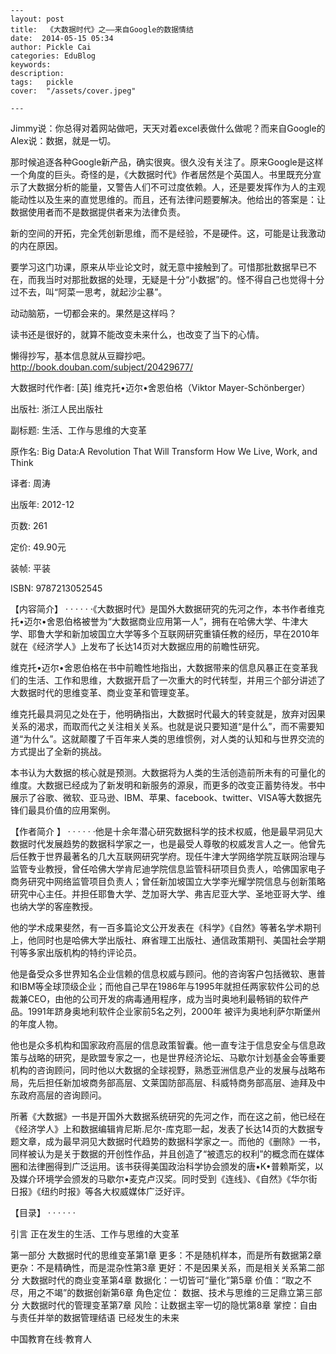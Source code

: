 
    ---
    layout: post  
    title:  《大数据时代》之——来自Google的数据情结  
    date:  2014-05-15 05:34  
    author: Pickle Cai  
    categories: EduBlog  
    keywords: 
    description:   
    tags:	pickle   
    cover:  "/assets/cover.jpeg"  

    ---  
    
Jimmy说：你总得对着网站做吧，天天对着excel表做什么做呢？而来自Google的Alex说：数据，就是一切。

那时候追逐各种Google新产品，确实很爽。很久没有关注了。原来Google是这样一个角度的巨头。奇怪的是，《大数据时代》作者居然是个英国人。书里既充分宣示了大数据分析的能量，又警告人们不可过度依赖。人，还是要发挥作为人的主观能动性以及生来的直觉思维的。而且，还有法律问题要解决。他给出的答案是：让数据使用者而不是数据提供者来为法律负责。

新的空间的开拓，完全凭创新思维，而不是经验，不是硬件。这，可能是让我激动的内在原因。

要学习这门功课，原来从毕业论文时，就无意中接触到了。可惜那批数据早已不在，而我当时对那批数据的处理，无疑是十分“小数据”的。怪不得自己也觉得十分过不去，叫“阿菜一思考，就起沙尘暴”。

动动脑筋，一切都会来的。果然是这样吗？

读书还是很好的，就算不能改变未来什么，也改变了当下的心情。

懒得抄写，基本信息就从豆瓣抄吧。http://book.douban.com/subject/20429677/

大数据时代作者: [英] 维克托•迈尔•舍恩伯格（Viktor Mayer-Schönberger） 

出版社: 浙江人民出版社

副标题: 生活、工作与思维的大变革

原作名: Big Data:A Revolution That Will Transform How We Live, Work, and Think

译者: 周涛 

出版年: 2012-12

页数: 261

定价: 49.90元

装帧: 平装

ISBN: 9787213052545

【内容简介】  · · · · · ·《大数据时代》是国外大数据研究的先河之作，本书作者维克托•迈尔•舍恩伯格被誉为“大数据商业应用第一人”，拥有在哈佛大学、牛津大学、耶鲁大学和新加坡国立大学等多个互联网研究重镇任教的经历，早在2010年就在《经济学人》上发布了长达14页对大数据应用的前瞻性研究。

维克托•迈尔•舍恩伯格在书中前瞻性地指出，大数据带来的信息风暴正在变革我们的生活、工作和思维，大数据开启了一次重大的时代转型，并用三个部分讲述了大数据时代的思维变革、商业变革和管理变革。

维克托最具洞见之处在于，他明确指出，大数据时代最大的转变就是，放弃对因果关系的渴求，而取而代之关注相关关系。也就是说只要知道“是什么”，而不需要知道“为什么”。这就颠覆了千百年来人类的思维惯例，对人类的认知和与世界交流的方式提出了全新的挑战。

本书认为大数据的核心就是预测。大数据将为人类的生活创造前所未有的可量化的维度。大数据已经成为了新发明和新服务的源泉，而更多的改变正蓄势待发。书中展示了谷歌、微软、亚马逊、IBM、苹果、facebook、twitter、VISA等大数据先锋们最具价值的应用案例。

【作者简介 】 · · · · · ·他是十余年潜心研究数据科学的技术权威，他是最早洞见大数据时代发展趋势的数据科学家之一，也是最受人尊敬的权威发言人之一。他曾先后任教于世界最著名的几大互联网研究学府。现任牛津大学网络学院互联网治理与监管专业教授，曾任哈佛大学肯尼迪学院信息监管科研项目负责人，哈佛国家电子商务研究中网络监管项目负责人；曾任新加坡国立大学李光耀学院信息与创新策略研究中心主任。并担任耶鲁大学、芝加哥大学、弗吉尼亚大学、圣地亚哥大学、维也纳大学的客座教授。

他的学术成果斐然，有一百多篇论文公开发表在《科学》《自然》等著名学术期刊上，他同时也是哈佛大学出版社、麻省理工出版社、通信政策期刊、美国社会学期刊等多家出版机构的特约评论员。

他是备受众多世界知名企业信赖的信息权威与顾问。他的咨询客户包括微软、惠普和IBM等全球顶级企业；而他自己早在1986年与1995年就担任两家软件公司的总裁兼CEO，由他的公司开发的病毒通用程序，成为当时奥地利最畅销的软件产品。1991年跻身奥地利软件企业家前5名之列，2000年 被评为奥地利萨尔斯堡州的年度人物。

他也是众多机构和国家政府高层的信息政策智囊。他一直专注于信息安全与信息政策与战略的研究，是欧盟专家之一，也是世界经济论坛、马歇尔计划基金会等重要机构的咨询顾问，同时他以大数据的全球视野，熟悉亚洲信息产业的发展与战略布局，先后担任新加坡商务部高层、文莱国防部高层、科威特商务部高层、迪拜及中东政府高层的咨询顾问。

所著《大数据》一书是开国外大数据系统研究的先河之作，而在这之前，他已经在《经济学人》上和数据编辑肯尼斯.尼尔-库克耶一起，发表了长达14页的大数据专题文章，成为最早洞见大数据时代趋势的数据科学家之一。而他的《删除》一书，同样被认为是关于数据的开创性作品，并且创造了“被遗忘的权利”的概念而在媒体圈和法律圈得到广泛运用。该书获得美国政治科学协会颁发的唐•K•普赖斯奖，以及媒介环境学会颁发的马歇尔•麦克卢汉奖。同时受到《连线》、《自然》《华尔街日报》《纽约时报》等各大权威媒体广泛好评。





【目录】  · · · · · ·

引言 正在发生的生活、工作与思维的大变革

第一部分 大数据时代的思维变革第1章 更多：不是随机样本，而是所有数据第2章 更杂：不是精确性，而是混杂性第3章 更好：不是因果关系，而是相关关系第二部分 大数据时代的商业变革第4章 数据化：一切皆可“量化”第5章 价值：“取之不尽，用之不竭”的数据创新第6章 角色定位： 数据、技术与思维的三足鼎立第三部分 大数据时代的管理变革第7章 风险：让数据主宰一切的隐忧第8章 掌控：自由与责任并举的数据管理结语 已经发生的未来

		    
 中国教育在线·教育人

